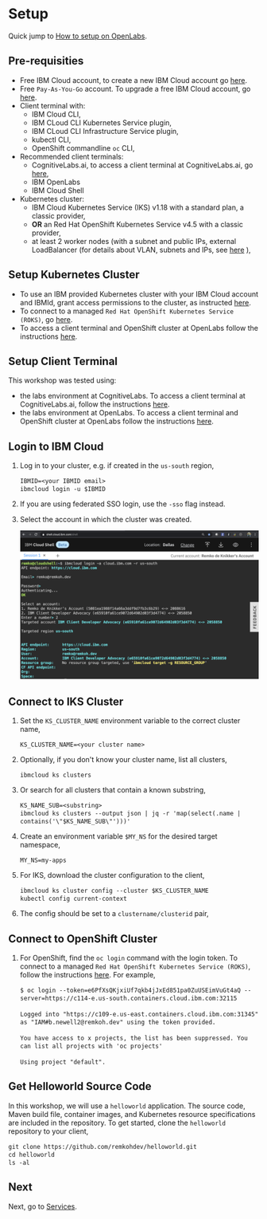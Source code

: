 # Setup

Quick jump to <a href="https://ibm.github.io/workshop-setup/OPENLABS/" target="_blank">How to setup on OpenLabs</a>.

## Pre-requisities

* Free IBM Cloud account, to create a new IBM Cloud account go [here](https://ibm.github.io/workshop-setup/NEWACCOUNT/).
* Free `Pay-As-You-Go` account. To upgrade a free IBM Cloud account, go [here](https://ibm.github.io/workshop-setup/PAYASYOUGO/).
* Client terminal with:
    * IBM Cloud CLI,
    * IBM CLoud CLI Kubernetes Service plugin,
    * IBM CLoud CLI Infrastructure Service plugin,
    * kubectl CLI,
    * OpenShift commandline `oc` CLI,
* Recommended client terminals:
    * CognitiveLabs.ai, to access a client terminal at CognitiveLabs.ai, go [here](https://ibm.github.io/workshop-setup/COGNITIVECLASS/),
    * IBM OpenLabs
    * IBM Cloud Shell
* Kubernetes cluster:
    * IBM Cloud Kubernetes Service (IKS) v1.18 with a standard plan, a classic provider,
    * **OR** an Red Hat OpenShift Kubernetes Service v4.5 with a classic provider,
    * at least 2 worker nodes (with a subnet and public IPs, external LoadBalancer (for details about VLAN, subnets and IPs, see [here](https://cloud.ibm.com/docs/containers?topic=containers-subnets) ),

## Setup Kubernetes Cluster

* To use an IBM provided Kubernetes cluster with your IBM Cloud account and IBMId, grant access permissions to the cluster, as instructed [here](https://ibm.github.io/workshop-setup/GRANTCLUSTER/).
* To connect to a managed `Red Hat OpenShift Kubernetes Service (ROKS)`, go [here](https://ibm.github.io/workshop-setup/ROKS/).
* To access a client terminal and OpenShift cluster at OpenLabs follow the instructions [here](https://ibm.github.io/workshop-setup/OPENLABS/).

## Setup Client Terminal

This workshop was tested using:

* the labs environment at CognitiveLabs. To access a client terminal at CognitiveLabs.ai, follow the instructions [here](https://ibm.github.io/workshop-setup/COGNITIVECLASS/).
* the labs environment at OpenLabs. To access a client terminal and OpenShift cluster at OpenLabs follow the instructions [here](https://ibm.github.io/workshop-setup/OPENLABS/).

## Login to IBM Cloud

1. Log in to your cluster, e.g. if created in the `us-south` region,

    ```console
    IBMID=<your IBMID email>
    ibmcloud login -u $IBMID
    ```

1. If you are using federated SSO login, use the `-sso` flag instead.
1. Select the account in which the cluster was created.

    ![Login to IBM Cloud](images/shell-login-to-cloud.png)

## Connect to IKS Cluster

1. Set the `KS_CLUSTER_NAME` environment variable to the correct cluster name,

    ```console
    KS_CLUSTER_NAME=<your cluster name>
    ```

1. Optionally, if you don't know your cluster name, list all clusters, 

    ```console
    ibmcloud ks clusters
    ```

1. Or search for all clusters that contain a known substring,

    ```console
    KS_NAME_SUB=<substring>
    ibmcloud ks clusters --output json | jq -r 'map(select(.name | contains('\"$KS_NAME_SUB\"')))'
    ```

1. Create an environment variable `$MY_NS` for the desired target namespace,

    ```console
    MY_NS=my-apps
    ```

1. For IKS, download the cluster configuration to the client,

    ```console
    ibmcloud ks cluster config --cluster $KS_CLUSTER_NAME
    kubectl config current-context
    ```

1. The config should be set to a `clustername/clusterid` pair,

## Connect to OpenShift Cluster

1. For OpenShift, find the `oc login` command with the login token. To connect to a managed `Red Hat OpenShift Kubernetes Service (ROKS)`, follow the instructions [here](https://ibm.github.io/workshop-setup/ROKS/). For example,

    ```console
    $ oc login --token=e6PfXsQKjxiUf7qkb4jJxEd851pa0ZuUSEimVuGt4aQ --server=https://c114-e.us-south.containers.cloud.ibm.com:32115

    Logged into "https://c109-e.us-east.containers.cloud.ibm.com:31345" as "IAM#b.newell2@remkoh.dev" using the token provided.

    You have access to x projects, the list has been suppressed. You can list all projects with 'oc projects'

    Using project "default".
    ```

## Get Helloworld Source Code

In this workshop, we will use a `helloworld` application. The source code, Maven build file, container images, and Kubernetes resource specifications are included in the repository. To get started, clone the `helloworld` repository to your client, 

```console
git clone https://github.com/remkohdev/helloworld.git
cd helloworld
ls -al
```

## Next

Next, go to [Services](services.md).
